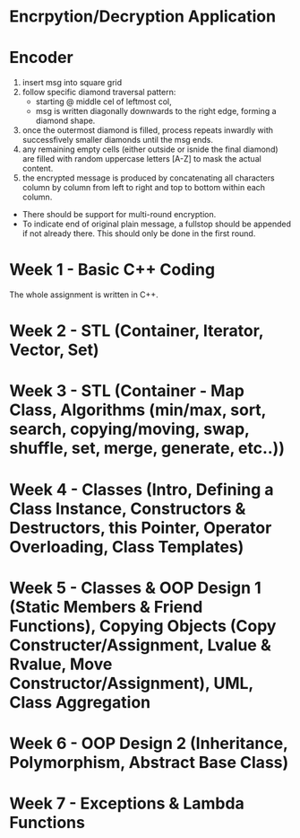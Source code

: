 ﻿# Encrpytion/Decryption Application

# Encoder
1) insert msg into square grid
2) follow specific diamond traversal pattern:
    - starting @ middle cel of leftmost col,
    - msg is written diagonally downwards to the right edge, forming a diamond shape.
3) once the outermost diamond is filled, process repeats inwardly with successfively smaller diamonds until the msg ends.
4) any remaining empty cells (either outside or isnide the final diamond) are filled with random uppercase letters [A-Z] to mask the actual content.
5) the encrypted message is produced by concatenating all characters column by column from left to right and top to bottom within each column.


- There should be support for multi-round encryption.
- To indicate end of original plain message, a fullstop should be appended if not already there. This should only be done in the first round.


# Week 1 - Basic C++ Coding
The whole assignment is written in C++.

# Week 2 - STL (Container, Iterator, Vector, Set)

# Week 3 - STL (Container - Map Class, Algorithms (min/max, sort, search, copying/moving, swap, shuffle, set, merge, generate, etc..))

# Week 4 - Classes (Intro, Defining a Class Instance, Constructors & Destructors, this Pointer, Operator Overloading, Class Templates)

# Week 5 - Classes & OOP Design 1 (Static Members & Friend Functions), Copying Objects (Copy Constructer/Assignment, Lvalue & Rvalue, Move Constructor/Assignment), UML, Class Aggregation

# Week 6 - OOP Design 2 (Inheritance, Polymorphism, Abstract Base Class)

# Week 7 - Exceptions & Lambda Functions
